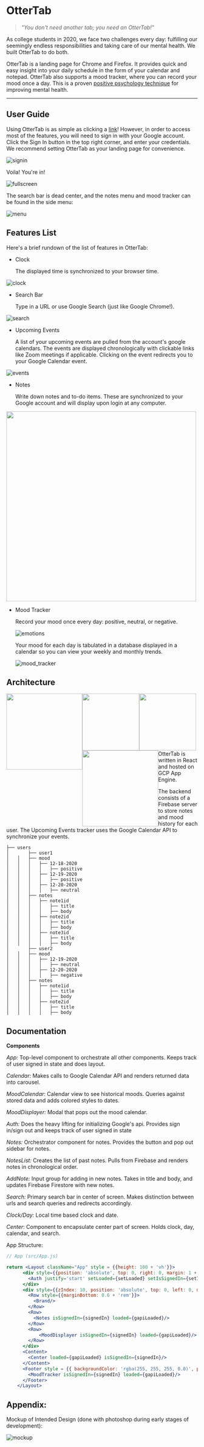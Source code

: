 # OtterTab

> *"You don't need another tab; you need an OtterTab!"*

As college students in 2020, we face two challenges every day: fulfilling our seemingly endless responsibilities and taking care of our mental health. We built OtterTab to do both.

OtterTab is a landing page for Chrome and Firefox. It provides quick and easy insight into your daily schedule in the form of your calendar and notepad. OtterTab also supports a mood tracker, where you can record your mood once a day. This is a proven [positive psychology technique](https://serenitymentalhealthcenters.com/3-reasons-to-track-your-mood/) for improving mental health.

---

## User Guide

Using OtterTab is as simple as clicking a [link](https://ottertest2.wm.r.appspot.com/)! However, in order to access most of the features, you will need to sign in with your Google account. Click the Sign In button in the top right corner, and enter your credentials. We recommend setting OtterTab as your landing page for convenience.

![signin](/ottertab/doc/signin.png)

Voila! You're in!

![fullscreen](/ottertab/doc/fullscreen.png)

The search bar is dead center, and the notes menu and mood tracker can be found in the side menu:

![menu](/ottertab/doc/menu.png)

## Features List

Here's a brief rundown of the list of features in OtterTab:

- Clock

    The displayed time is synchronized to your browser time.

![clock](/ottertab/doc/clock.png)

- Search Bar

    Type in a URL or use Google Search (just like Google Chrome!).

![search](/ottertab/doc/search.png)

- Upcoming Events

    A list of your upcoming events are pulled from the account's google calendars. The events are displayed chronologically with clickable links like Zoom meetings if applicable. Clicking on the event redirects you to your Google Calendar event.

![events](/ottertab/doc/events.png)

- Notes

    Write down notes and to-do items. These are synchronized to your Google account and will display upon login at any computer.

<img src="/ottertab/doc/notes.png" width="500">

- Mood Tracker

    Record your mood once every day: positive, neutral, or negative.

    ![emotions](/ottertab/doc/emotions.png)

    Your mood for each day is tabulated in a database displayed in a calendar so you can view your weekly and monthly trends.

    ![mood_tracker](/ottertab/doc/mood_tracker.png)

## Architecture

<div>
<img src="/ottertab/doc/firebase.png" height="200" style="float: left">

<img src="/ottertab/doc/react.png" height="150" style="float: left">

<img src="/ottertab/doc/calendar.png" height="150" style="float: left">

<img src="/ottertab/doc/cloud.png" height="200" style="float: left">
</div>

OtterTab is written in React and hosted on GCP App Engine.

The backend consists of a Firebase server to store notes and mood history for each user. The Upcoming Events tracker uses the Google Calendar API to synchronize your events.  

```
├── users
│       ├── user1
│	│	├── mood
│	│	│	├── 12-18-2020
│	│	│	│	├── positive
│	│	│	├── 12-19-2020
│	│	│	│	├── positive
│	│	│	├── 12-20-2020
│	│	│	│	├── neutral
│	│	├── notes
│	│	│	├── note1id
│	│	│	│	├── title
│	│	│	│	├── body
│	│	│	├── note2id
│	│	│	│	├── title
│	│	│	│	├── body
│	│	│	├── note3id
│	│	│	│	├── title
│	│	│	│	├── body
│       ├── user2
│	│	├── mood
│	│	│	├── 12-19-2020
│	│	│	│	├── neutral
│	│	│	├── 12-20-2020
│	│	│	│	├── negative
│	│	├── notes
│	│	│	├── note1id
│	│	│	│	├── title
│	│	│	│	├── body
│	│	│	├── note2id
│	│	│	│	├── title
│	│	│	│	├── body
```

## Documentation

**Components**

*App:* Top-level component to orchestrate all other components. Keeps track of user signed in state and does layout.

*Calendar:* Makes calls to Google Calendar API and renders returned data into carousel.

*MoodCalendar:* Calendar view to see historical moods. Queries against stored data and adds colored styles to dates.

*MoodDisplayer:* Modal that pops out the mood calendar.

*Auth:* Does the heavy lifting for initializing Google's api. Provides sign in/sign out and keeps track of user signed in state

*Notes:* Orchestrator component for notes. Provides the button and pop out sidebar for notes.

*NotesList:* Creates the list of past notes. Pulls from Firebase and renders notes in chronological order.

*AddNote:* Input group for adding in new notes. Takes in title and body, and updates Firebase Firestore with new notes.

*Search:* Primary search bar in center of screen. Makes distinction between urls and search queries and redirects accordingly. 

*Clock/Day:* Local time based clock and date.

*Center*: Component to encapsulate center part of screen. Holds clock, day, calendar, and search.

App Structure: 

```jsx
// App (src/App.js)

return <Layout className="App" style = {{height: 100 + 'vh'}}>
      <div style={{position: 'absolute', top: 0, right: 0, margin: 1 + 'rem'}}>
        <Auth justify='start' setLoaded={setLoaded} setIsSignedIn={setIsSignedIn}/>
      </div>
      <div style={{zIndex: 10, position: 'absolute', top: 0, left: 0, margin: 1 + 'rem'}}>
        <Row style={{marginBottom: 0.6 + 'rem'}}>
          <Brand/>
        </Row>
        <Row>
          <Notes isSignedIn={signedIn} loaded={gapiLoaded}/>
        </Row>
        <Row>
            <MoodDisplayer isSignedIn={signedIn} loaded={gapiLoaded}/>
        </Row>
      </div>
      <Content>
        <Center loaded={gapiLoaded} isSignedIn={signedIn}/>
      </Content>
      <Footer style = {{ backgroundColor: 'rgba(255, 255, 255, 0.0)', position: 'absolute', bottom: 0, width: 100 + '%' }}>
        <MoodTracker isSignedIn={signedIn} loaded={gapiLoaded}/>
      </Footer>
    </Layout>
```

## Appendix:

Mockup of Intended Design (done with photoshop during early stages of development):

![mockup](/ottertab/doc/mockup.png)
